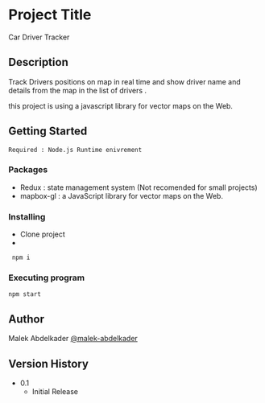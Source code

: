 # Project Title

Car Driver Tracker

## Description

Track Drivers positions on map in real time and show driver name and details from the map in the list of drivers .

this project is using a javascript library for vector maps on the Web.
## Getting Started
    Required : Node.js Runtime enivrement 
### Packages

* Redux : state management system (Not recomended for small projects)
* mapbox-gl : a JavaScript library for vector maps on the Web.

### Installing

* Clone project
* 
```
 npm i 
```

### Executing program

```
npm start
```
## Author

Malek Abdelkader
[@malek-abdelkader](https://www.linkedin.com/in/malek-abdelkader/)

## Version History

* 0.1
    * Initial Release
